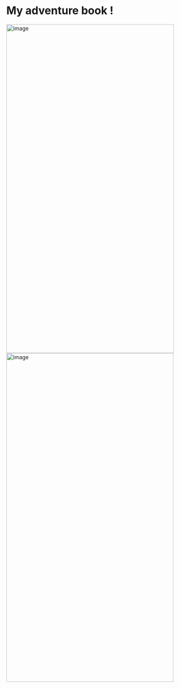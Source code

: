 # My adventure book !

<img width="439" height="861" alt="image" src="https://github.com/user-attachments/assets/c4cf01d3-86f9-45cd-885d-e1b973741a66" />



<img width="438" height="861" alt="image" src="https://github.com/user-attachments/assets/e97f3709-62ab-45c9-b32d-ecffd119727d" />

